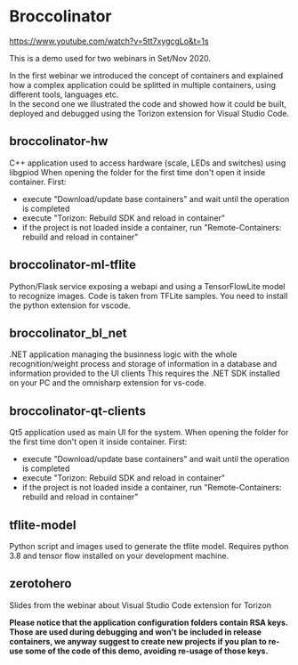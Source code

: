 # Broccolinator

https://www.youtube.com/watch?v=5tt7xygcgLo&t=1s

This is a demo used for two webinars in Set/Nov 2020.

In the first webinar we introduced the concept of containers and explained how a complex application could be splitted in multiple containers, using different tools, languages etc.  
In the second one we illustrated the code and showed how it could be built, deployed and debugged using the Torizon extension for Visual Studio Code.

## broccolinator-hw

C++ application used to access hardware (scale, LEDs and switches) using libgpiod
When opening the folder for the first time don't open it inside container.
First:
- execute "Download/update base containers" and wait until the operation is completed
- execute "Torizon: Rebuild SDK and reload in container"
- if the project is not loaded inside a container, run "Remote-Containers: rebuild and reload in container"

## broccolinator-ml-tflite

Python/Flask service exposing a webapi and using a TensorFlowLite model to recognize images. Code is taken from TFLite samples.
You need to install the python extension for vscode.

## broccolinator_bl_net

.NET application managing the businness logic with the whole recognition/weight process and storage of information in a database and information provided to the UI clients
This requires the .NET SDK installed on your PC and the omnisharp extension for vs-code.

## broccolinator-qt-clients

Qt5 application used as main UI for the system.
When opening the folder for the first time don't open it inside container.
First:
- execute "Download/update base containers" and wait until the operation is completed
- execute "Torizon: Rebuild SDK and reload in container"
- if the project is not loaded inside a container, run "Remote-Containers: rebuild and reload in container"

## tflite-model

Python script and images used to generate the tflite model.
Requires python 3.8 and tensor flow installed on your development machine.

## zerotohero

Slides from the webinar about Visual Studio Code extension for Torizon

**Please notice that the application configuration folders contain RSA keys. Those are used during debugging and won't be included in release containers, we anyway suggest to create new projects if you plan to re-use some of the code of this demo, avoiding re-usage of those keys.**

